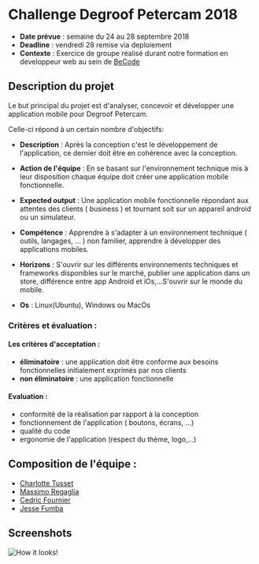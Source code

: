 # Challenge Degroof Petercam 2018
- **Date prévue** : semaine du 24 au 28 septembre 2018
- **Deadline** : vendredi 28 remise via deploiement
- **Contexte** : Exercice de groupe réalisé durant notre formation en developpeur web au sein de [BeCode](https://github.com/becodeorg/)

## Description du projet
Le but principal du projet est d'analyser, concevoir et développer une application mobile pour Degroof Petercam.

 Celle-ci répond à un certain nombre d'objectifs:

- **Description** : Après la conception c'est le développement de l'application, ce dernier doit être en cohérence avec la conception.
- **Action de l'équipe** : En se basant sur l'environnement technique mis à leur disposition chaque équipe doit créer une application mobile fonctionnelle.

- **Expected output** : Une application mobile fonctionnelle répondant aux attentes des clients ( business ) et tournant soit sur un appareil android ou un simulateur.
- **Compétence** : Apprendre à s'adapter à un environnement technique ( outils, langages, ... ) non familier, apprendre à développer des applications mobiles.
- **Horizons** : S'ouvrir sur les différents environnements techniques et frameworks disponibles sur le marché, publier une application dans un store, différence entre app Android et iOs,...S'ouvrir sur le monde du mobile.
- **Os** : Linux(Ubuntu), Windows ou MacOs 

### Critères et évaluation :
#### Les critères d'acceptation : 
   - **éliminatoire** : une application doit être conforme aux besoins fonctionnelles initialement exprimés par nos clients
   - **non éliminatoire** : une application fonctionnelle

#### Evaluation :
- conformité de la réalisation par rapport à la conception
- fonctionnement de l'application ( boutons, écrans, ...)
- qualité du code
-  ergonomie de l'application (respect du thème, logo,...)

## Composition de l'équipe :
- [Charlotte Tusset](https://github.com/CharlotteTusset)
- [Massimo Regaglia](https://github.com/mregaglia)
- [Cedric Fournier](https://github.com/Cedric-Fournier)
- [Jesse Fumba](https://github.com/JFumba)

## Screenshots 

![How it looks!](./assets/appresult.gif)